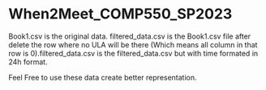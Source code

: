 # When2Meet_COMP550_SP2023

Book1.csv is the original data. filtered_data.csv is the Book1.csv file after delete the row where no ULA will
be there (Which means all column in that row is 0).filtered_data.csv is the filtered_data.csv but with time 
formated in 24h format. 

Feel Free to use these data create better representation. 
